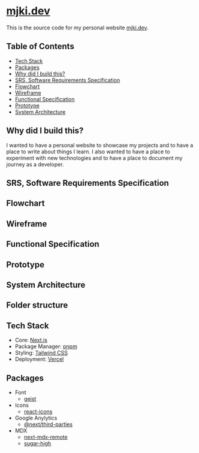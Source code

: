 # [mjki.dev](https://mjki.dev)

This is the source code for my personal website [mjki.dev](https://mjki.dev).

## Table of Contents

- [Tech Stack](#tech-stack)
- [Packages](#packages)
- [Why did I build this?](#why-did-i-build-this)
- [SRS, Software Requirements Specification](#srs-software-requirements-specification)
- [Flowchart](#flowchart)
- [Wireframe](#wireframe)
- [Functional Specification](#functional-specification)
- [Prototype](#prototype)
- [System Architecture](#system-architecture)

## Why did I build this?

I wanted to have a personal website to showcase my projects and to have a place to write about things I learn. I also wanted to have a place to experiment with new technologies and to have a place to document my journey as a developer.

## SRS, Software Requirements Specification

## Flowchart

## Wireframe

## Functional Specification

## Prototype

## System Architecture

## Folder structure

## Tech Stack

- Core: [Next.js](https://nextjs.org/)
- Package Manager: [pnpm](https://pnpm.io/)
- Styling: [Tailwind CSS](https://tailwindcss.com/)
- Deployment: [Vercel](https://vercel.com/)

## Packages
- Font
    - [geist](https://www.npmjs.com/package/geist)
- Icons
    - [react-icons](https://react-icons.github.io/react-icons/)
- Google Anylytics
    - [@next/third-parties](https://www.npmjs.com/package/@next/third-parties)
- MDX
    - [next-mdx-remote](https://www.npmjs.com/package/next-mdx-remote)
    - [sugar-high](https://www.npmjs.com/package/sugar-high)
